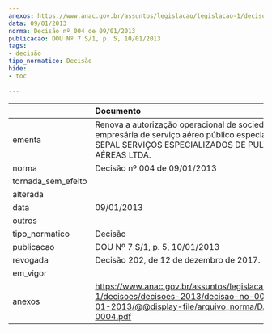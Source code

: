 ```yaml
---
anexos: https://www.anac.gov.br/assuntos/legislacao/legislacao-1/decisoes/decisoes-2013/decisao-no-004-de-09-01-2013/@@display-file/arquivo_norma/DA2013-0004.pdf
data: 09/01/2013
norma: Decisão nº 004 de 09/01/2013
publicacao: DOU Nº 7 S/1, p. 5, 10/01/2013
tags:
- decisão
tipo_normatico: Decisão
hide: 
- toc 
 
---
```


|                    | Documento                                                                                                                                                     |
|:-------------------|:--------------------------------------------------------------------------------------------------------------------------------------------------------------|
| ementa             | Renova a autorização operacional de sociedade empresária de serviço aéreo público especializado - SEPAL SERVIÇOS ESPECIALIZADOS DE PULVERIZAÇÕES AÉREAS LTDA. |
| norma              | Decisão nº 004 de 09/01/2013                                                                                                                                  |
| tornada_sem_efeito |                                                                                                                                                               |
| alterada           |                                                                                                                                                               |
| data               | 09/01/2013                                                                                                                                                    |
| outros             |                                                                                                                                                               |
| tipo_normatico     | Decisão                                                                                                                                                       |
| publicacao         | DOU Nº 7 S/1, p. 5, 10/01/2013                                                                                                                                |
| revogada           | Decisão 202, de 12 de dezembro de 2017.                                                                                                                       |
| em_vigor           |                                                                                                                                                               |
| anexos             | https://www.anac.gov.br/assuntos/legislacao/legislacao-1/decisoes/decisoes-2013/decisao-no-004-de-09-01-2013/@@display-file/arquivo_norma/DA2013-0004.pdf     |
